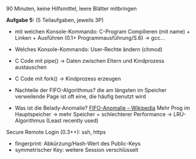 90 Minuten, keine Hilfsmittel, leere Blätter mitbringen

**Aufgabe 5:** (5 Teilaufgaben, jeweils 3P)
- mit welchen Konsole-Kommando: C-Program Compilieren (mit name) + Linken + Ausführen (0.1+ Programmausführung/S.6) -> gcc...
- Welches Konsole-Kommando: User-Rechte ändern (chmod)
- C Code mit pipe() -> Daten zwischen Eltern und Kindprozess austauschen
- C Code mit fork() -> Kindprozess erzeugen

- Nachteile der FIFO-Algorithmus? die am längsten im Speicher verweilende Page ist oft eine, die häufig benutzt wird
- Was ist die Belady-Anomalie? [FIFO-Anomalie – Wikipedia](https://de.wikipedia.org/wiki/FIFO-Anomalie) Mehr Prog im Hauptspeicher -> mehr Speicher = schlechterer Performance -> LRU-Algorithmus (Least recently used)

Secure Remote Login (0.3++): ssh, https
- fingerprint: Abkürzung/Hash-Wert des Public-Keys
- symmetrischer Key: weitere Session verschlüsselt
